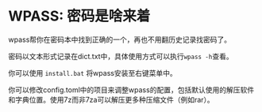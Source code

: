 # WPASS: 密码是啥来着
wpass帮你在密码本中找到正确的一个，再也不用翻历史记录找密码了。

密码以文本形式记录在dict.txt中，具体使用方式可以执行`wpass -h`查看。

你可以使用 `install.bat` 将wpass安装至右键菜单中。

你可以修改config.toml中的项目来调整wpass的配置，包括默认使用的解压软件和字典位置。使用7z而非7za可以解压更多种压缩文件（例如rar）。
